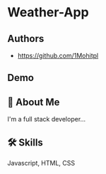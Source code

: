 # Weather-App


## Authors

- https://github.com/1Mohitpl


## Demo



## 🚀 About Me
I'm a full stack developer...


## 🛠 Skills
Javascript, HTML, CSS

